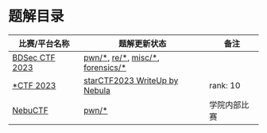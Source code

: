 # 题解目录

| 比赛/平台名称                                                                                         | 题解更新状态                                                                                                                                   | 备注         |
| ----------------------------------------------------------------------------------------------------- | ---------------------------------------------------------------------------------------------------------------------------------------------- | ------------ |
| [BDSec CTF 2023](https://2023.bdsec-ctf.com/)                                                         | [pwn/\*](./BDSec_CTF_2023/pwn/), [re/\*](./BDSec_CTF_2023/re/), [misc/\*](./BDSec_CTF_2023/misc/), [forensics/\*](./BDSec_CTF_2023/forensics/) |              |
| [\*CTF 2023](https://adworld.xctf.org.cn/match/guide?event_hash=a37c4ee0-1808-11ee-ab28-000c29bc20bf) | [starCTF2023 WriteUp by Nebula](./StarCTF_2023/starCTF2023_WriteUp_Nebula.pdf)                                                                 | rank: 10     |
| [NebuCTF](http://ctf.nebuu.la/)                                                                       | [pwn/\*](./NebuCTF/pwn/)                                                                                                                       | 学院内部比赛 |
